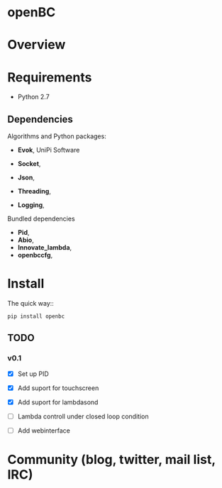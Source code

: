 # openBC




Overview
========


Requirements
============

* Python 2.7

Dependencies
--------------------

Algorithms and Python packages:

- **Evok**, UniPi Software

- **Socket**,
- **Json**,
- **Threading**,
- **Logging**,

Bundled dependencies

- **Pid**,
- **Abio**,
- **Innovate_lambda**,
- **openbccfg**,


Install
=======

The quick way::

    pip install openbc



TODO
----

### v0.1

- [x] Set up PID
- [x] Add suport for touchscreen
- [x] Add suport for lambdasond
- [ ] Lambda controll under closed loop condition
- [ ] Add webinterface


Community (blog, twitter, mail list, IRC)
=========================================